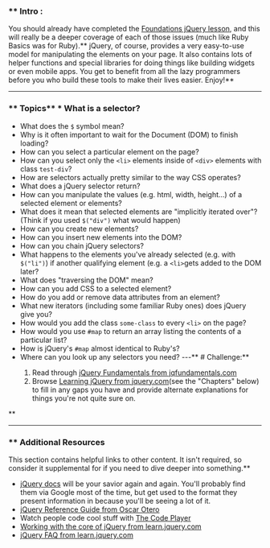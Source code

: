 ### ** Intro :
>
You should already have completed the [Foundations jQuery lesson](/foundations/jquery-basics), and this will really be a deeper coverage of each of those issues (much like Ruby Basics was for Ruby).** jQuery, of course, provides a very easy-to-use model for manipulating the elements on your page.  It also contains lots of helper functions and special libraries for doing things like building widgets or even mobile apps.  You get to benefit from all the lazy programmers before you who build these tools to make their lives easier.  Enjoy!** 

---


### ** Topics** * What is a selector?
* What does the `$` symbol mean?
* Why is it often important to wait for the Document (DOM) to finish loading?
* How can you select a particular element on the page?
* How can you select only the `<li>` elements inside of `<div>` elements with class `test-div`?
* How are selectors actually pretty similar to the way CSS operates?
* What does a jQuery selector return?
* How can you manipulate the values (e.g. html, width, height...) of a selected element or elements?
* What does it mean that selected elements are "implicitly iterated over"? (Think if you used `$("div")` what would happen)
* How can you create new elements?
* How can you insert new elements into the DOM?
* How can you chain jQuery selectors?
* What happens to the elements you've already selected (e.g. with `$("li")`) if another qualifying element (e.g. a `<li>`gets added to the DOM later?
* What does "traversing the DOM" mean?
* How can you add CSS to a selected element?
* How do you add or remove data attributes from an element?
* What new iterators (including some familiar Ruby ones) does jQuery give you?
* How would you add the class `some-class` to every `<li>` on the page?
* How would you use `#map` to return an array listing the contents of a particular list?
* How is jQuery's `#map` almost identical to Ruby's?
* Where can you look up any selectors you need?
---** # Challenge:** <div class="lesson-content__panel" markdown="1">
  1. Read through [jQuery Fundamentals from jqfundamentals.com](http://jqfundamentals.com)
  2. Browse [Learning jQuery from jquery.com](http://learn.jquery.com/)(see the "Chapters" below) to fill in any gaps you have and provide alternate explanations for things you're not quite sure on.
</div>** 

---


### ** Additional Resources
This section contains helpful links to other content. It isn't required, so consider it supplemental for if you need to dive deeper into something.** 

* [jQuery docs](http://api.jquery.com) will be your savior again and again.  You'll probably find them via Google most of the time, but get used to the format they present information in because you'll be seeing a lot of it.
* [jQuery Reference Guide from Oscar Otero](http://oscarotero.com/jquery/)
* Watch people code cool stuff with [The Code Player](http://thecodeplayer.com/)
* [Working with the core of jQuery from learn.jquery.com](http://learn.jquery.com/using-jquery-core/)
* [jQuery FAQ from learn.jquery.com](http://learn.jquery.com/using-jquery-core/faq/)
